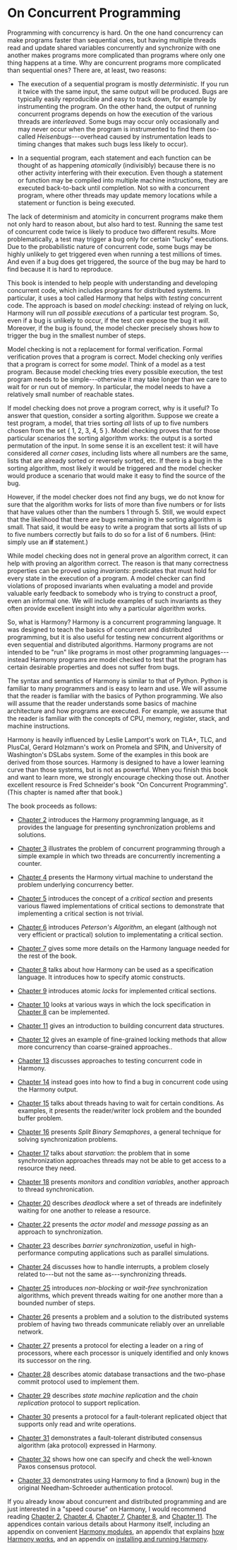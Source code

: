 
# On Concurrent Programming

Programming with concurrency is hard. On the one hand concurrency can
make programs faster than sequential ones, but having multiple threads
read and update shared variables concurrently and synchronize with one
another makes programs more complicated than programs where only one
thing happens at a time. Why are concurrent programs more complicated
than sequential ones? There are, at least, two reasons:

-   The execution of a sequential program is mostly *deterministic*. If
    you run it twice with the same input, the same output will be
    produced. Bugs are typically easily reproducible and easy to track
    down, for example by instrumenting the program. On the other hand,
    the output of running concurrent programs depends on how the
    execution of the various threads are *interleaved*. Some bugs may
    occur only occasionally and may never occur when the program is
    instrumented to find them (so-called *Heisenbugs*---overhead caused
    by instrumentation leads to timing changes that makes such bugs less
    likely to occur).

-   In a sequential program, each statement and each function can be
    thought of as happening *atomically* (indivisibly) because there is
    no other activity interfering with their execution. Even though a
    statement or function may be compiled into multiple machine
    instructions, they are executed back-to-back until completion. Not
    so with a concurrent program, where other threads may update memory
    locations while a statement or function is being executed.

The lack of determinism and atomicity in concurrent programs make them
not only hard to reason about, but also hard to test. Running the same
test of concurrent code twice is likely to produce two different
results. More problematically, a test may trigger a bug only for certain
"lucky" executions. Due to the probabilistic nature of concurrent code,
some bugs may be highly unlikely to get triggered even when running a
test millions of times. And even if a bug does get triggered, the source
of the bug may be hard to find because it is hard to reproduce.

This book is intended to help people with understanding and developing
concurrent code, which includes programs for distributed systems. In
particular, it uses a tool called Harmony that helps with *testing*
concurrent code. The approach is based on *model checking*:
instead of relying on luck, Harmony will run *all possible executions*
of a particular test program. So, even if a bug is unlikely to occur, if
the test *can* expose the bug it *will*. Moreover, if the bug is found,
the model checker precisely shows how to trigger the bug in the smallest
number of steps.

Model checking is not a replacement for formal verification. Formal
verification proves that a program is correct. Model checking only
verifies that a program is correct for some *model*. Think of a model as
a test program. Because model checking tries every possible execution,
the test program needs to be simple---otherwise it may take longer than
we care to wait for or run out of memory. In particular, the model needs
to have a relatively small number of reachable states.

If model checking does not prove a program correct, why is it useful? To
answer that question, consider a sorting algorithm. Suppose we create a
test program, a model, that tries sorting *all* lists of up to five
numbers chosen from the set { 1, 2, 3, 4, 5 }. Model checking proves
that for those particular scenarios the sorting algorithm works: the
output is a sorted permutation of the input. In some sense it is an
excellent test: it will have considered all *corner cases*, including
lists where all numbers are the same, lists that are already sorted or
reversely sorted, etc. If there is a bug in the sorting algorithm, most
likely it would be triggered and the model checker would produce a
scenario that would make it easy to find the source of the bug.

However, if the model checker does not find any bugs, we do not know for
sure that the algorithm works for lists of more than five numbers or for
lists that have values other than the numbers 1 through 5. Still, we
would expect that the likelihood that there are bugs remaining in the
sorting algorithm is small. That said, it would be easy to write a
program that sorts all lists of up to five numbers correctly but fails
to do so for a list of 6 numbers. (Hint: simply use an **if**
statement.)

While model checking does not in general prove an algorithm correct, it
can help with proving an algorithm correct. The reason is that many
correctness properties can be proved using *invariants*: predicates that
must hold for every state in the execution of a program. A model checker
can find violations of proposed invariants when evaluating a model and
provide valuable early feedback to somebody who is trying to construct a
proof, even an informal one. We will include examples of such invariants
as they often provide excellent insight into why a particular algorithm
works.

So, what is Harmony? Harmony is a concurrent programming language. It
was designed to teach the basics of concurrent and distributed
programming, but it is also useful for testing new concurrent algorithms
or even sequential and distributed algorithms. Harmony programs are not
intended to be "run" like programs in most other programming
languages---instead Harmony programs are model checked to test that the
program has certain desirable properties and does not suffer from bugs.

The syntax and semantics of Harmony is similar to that of Python. Python
is familiar to many programmers and is easy to learn and use. We will
assume that the reader is familiar with the basics of Python
programming. We also will assume that the reader understands some basics
of machine architecture and how programs are executed. For example, we
assume that the reader is familiar with the concepts of CPU, memory,
register, stack, and machine instructions.

Harmony is heavily influenced by Leslie Lamport's work on TLA+, TLC, and
PlusCal, Gerard Holzmann's work on Promela and
SPIN, and University of Washington's DSLabs system.
Some of the examples in this book are derived from those sources.
Harmony is designed to have a lower learning curve than those systems,
but is not as powerful. When you finish this book and want to learn
more, we strongly encourage checking those out. Another excellent
resource is Fred Schneider's book "On Concurrent
Programming". (This chapter is named after that book.)

The book proceeds as follows:

-   [Chapter 2](harmonyintro.md) introduces the Harmony programming language, as
    it provides the language for presenting synchronization problems and
    solutions.

-   [Chapter 3](concurrent.md) illustrates the problem of concurrent programming
    through a simple example in which two threads are concurrently
    incrementing a counter.

-   [Chapter 4](harmonymachine.md) presents the Harmony virtual machine to
    understand the problem underlying concurrency better.

-   [Chapter 5](critical.md) introduces the concept of a *critical section* and
    presents various flawed implementations of critical sections to
    demonstrate that implementing a critical section is not trivial.

-   [Chapter 6](peterson.md) introduces *Peterson's Algorithm*, an elegant
    (although not very efficient or practical) solution to
    implementating a critical section.

-   [Chapter 7](method.md) gives some more details on the Harmony language needed
    for the rest of the book.

-   [Chapter 8](specification.md) talks about how Harmony can be used as a
    specification language. It introduces how to specify atomic
    constructs.

-   [Chapter 9](spinlock.md) introduces atomic *locks* for implemented critical
    sections.

-   [Chapter 10](synch.md) looks at various ways in which the lock specification
    in [Chapter 8](specification.md) can be implemented.

-   [Chapter 11](cds.md) gives an introduction to building concurrent data
    structures.

-   [Chapter 12](finegrained.md) gives an example of fine-grained locking methods
    that allow more concurrency than coarse-grained approaches..

-   [Chapter 13](testing.md) discusses approaches to testing concurrent code in
    Harmony.

-   [Chapter 14](debugging.md) instead goes into how to find a bug in concurrent
    code using the Harmony output.

-   [Chapter 15](condwait.md) talks about threads having to wait for certain
    conditions. As examples, it presents the reader/writer lock problem
    and the bounded buffer problem.

-   [Chapter 16](sbs.md) presents *Split Binary Semaphores*, a general technique
    for solving synchronization problems.

-   [Chapter 17](starvation.md) talks about *starvation*: the problem that in some
    synchronization approaches threads may not be able to get access to
    a resource they need.

-   [Chapter 18](monitors.md) presents *monitors* and *condition variables*,
    another approach to thread synchronication.

-   [Chapter 20](deadlock.md) describes *deadlock* where a set of threads are
    indefinitely waiting for one another to release a resource.

-   [Chapter 22](actor.md) presents the *actor model* and *message passing* as an
    approach to synchronization.

-   [Chapter 23](barrier.md) describes *barrier synchronization*, useful in
    high-performance computing applications such as parallel
    simulations.

-   [Chapter 24](interrupts.md) discusses how to handle interrupts, a problem
    closely related to---but not the same as---synchronizing threads.

-   [Chapter 25](nonblocking.md) introduces *non-blocking* or *wait-free*
    synchronization algorithms, which prevent threads waiting for one
    another more than a bounded number of steps.

-   [Chapter 26](abp.md) presents a problem and a solution to the distributed
    systems problem of having two threads communicate reliably over an
    unreliable network.

-   [Chapter 27](leader.md) presents a protocol for electing a leader on a ring of
    processors, where each processor is uniquely identified and only
    knows its successor on the ring.

-   [Chapter 28](2pc.md) describes atomic database transactions and the two-phase
    commit protocol used to implement them.

-   [Chapter 29](chain.md) describes *state machine replication* and the *chain
    replication* protocol to support replication.

-   [Chapter 30](abd.md) presents a protocol for a fault-tolerant replicated
    object that supports only read and write operations.

-   [Chapter 31](consensus.md) demonstrates a fault-tolerant distributed consensus
    algorithm (aka protocol) expressed in Harmony.

-   [Chapter 32](paxos.md) shows how one can specify and check the well-known
    Paxos consensus protocol.

-   [Chapter 33](ns.md) demonstrates using Harmony to find a (known) bug in the
    original Needham-Schroeder authentication protocol.

If you already know about concurrent and distributed programming and are
just interested in a "speed course" on Harmony, I would recommend
reading [Chapter 2](harmonyintro.md), [Chapter 4](harmonymachine.md), [Chapter 7](method.md),
[Chapter 8](specification.md), and [Chapter 11](cds.md). The appendices contain various
details about Harmony itself, including an appendix on convenient
[Harmony modules](module.md), an appendix that explains [how Harmony works](howitworks.md), and
an appendix on [installing and running Harmony](install.md).